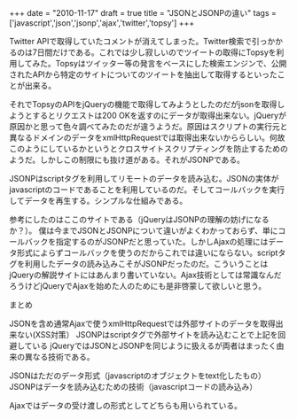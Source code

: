 
+++
date = "2010-11-17"
draft = true
title = "JSONとJSONPの違い"
tags  = ['javascript','json','jsonp','ajax','twitter','topsy']
+++

Twitter APIで取得していたコメントが消えてしまった。Twitter検索で引っかかるのは7日間だけである。これでは少し寂しいのでツイートの取得にTopsyを利用してみた。Topsyはツイッター等の発言をベースにした検索エンジンで、公開されたAPIから特定のサイトについてのツイートを抽出して取得するといったことが出来る。

それでTopsyのAPIをjQueryの機能で取得してみようとしたのだがjsonを取得しようとするとリクエストは200 OKを返すのにデータが取得出来ない。jQueryが原因かと思って色々調べてみたのだが違うようだ。原因はスクリプトの実行元と異なるドメインのデータをxmlHttpRequestでは取得出来ないかららしい。何故このようにしているかというとクロスサイトスクリプティングを防止するためのようだ。しかしこの制限にも抜け道がある。それがJSONPである。

JSONPはscriptタグを利用してリモートのデータを読み込む。JSONの実体がjavascriptのコードであることを利用しているのだ。そしてコールバックを実行してデータを再生する。シンプルな仕組みである。

参考にしたのはここのサイトである（jQueryはJSONPの理解の妨げになるか？）。
僕は今までJSONとJSONPについて違いがよくわかっておらず、単にコールバックを指定するのがJSONPだと思っていた。しかしAjaxの処理にはデータ形式によらずコールバックを使うのだからこれでは違いにならない。scriptタグを利用したデータの読み込みこそがJSONPだったのだ。こういうことはjQueryの解説サイトにはあんまり書いていない。Ajax技術としては常識なんだろうけどjQueryでAjaxを始めた人のためにも是非啓蒙して欲しいと思う。

まとめ

JSONを含め通常Ajaxで使うxmlHttpRequestでは外部サイトのデータを取得出来ない(XSS対策）
JSONPはscriptタグで外部サイトを読み込むことで上記を回避している
jQueryではJSONとJSONPを同じように扱えるが両者はまったく由来の異なる技術である。

JSONはただのデータ形式（javascriptのオブジェクトをtext化したもの）
JSONPはデータを読み込むための技術（javascriptコードの読み込み）

Ajaxではデータの受け渡しの形式としてどちらも用いられている。


	
